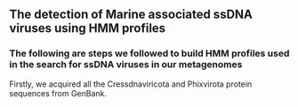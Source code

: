 ## The detection of Marine associated ssDNA viruses using HMM profiles
### The following are steps we followed to build HMM profiles used in the search for ssDNA viruses in our metagenomes
Firstly, we acquired all the Cressdnaviricota and Phixvirota protein sequences from GenBank. 

